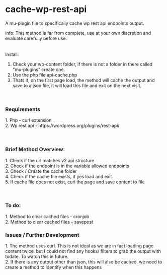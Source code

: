 # cache-wp-rest-api<br>
A mu-plugin file to specifically cache wp rest api endpoints output.<br> 


info: This method is far from complete, use at your own discretion and evaluate carefully before use. <br>
<br><br>
Install:<br>
1. Check your wp-content folder, if there is not a folder in there called "mu-plugins" create one. <br>
2. Use the php file api-cache.php<br>
3. Thats it, on the first page load, the method will cache the output and save to a json file, it will load this file and exit on the next visit.<br>
<br><br>
<h3>Requirements</h3>
1. Php - curl extension<br>
2. Wp rest api - https://wordpress.org/plugins/rest-api/<br>
<br><br>
<h3>Brief Method Overview:</h3>
1. Check if the url matches v2 api structure<br>
2. Check if the endpoint is in the variable allowed endpoints<br> 
3. Check / Create the cache folder<br>
4. Check if the cache file exists, if yes load and exit.<br>
5. If cache file does not exist, curl the page and save content to file<br>
<br><br>
<h3>To do:</h3>
1. Method to clear cached files - cronjob<br>
2. Method to clear cached files - savepost<br>

<h3>Issues / Further Development</h3>
1. The method uses curl. This is not ideal as we are in fact loading page content twice, but I could not find any hooks/ filters to grab the output with todate. To watch this in future. <br>
2. If there is any output other than json, this will also be cached, we need to create a method to identify when this happens
